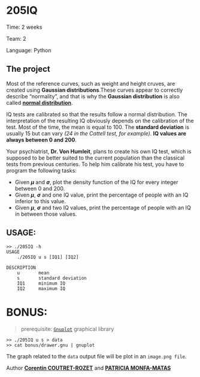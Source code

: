 205IQ
===

Time:       2 weeks

Team:       2

Language:   Python


The project
----
Most of the reference curves, such as weight and height cruves, are created using **Gaussian distributions**.These curves appear to correctly describe “normality”, and that is why the **Gaussian distribution** is also called [**normal distribution**](https://en.wikipedia.org/wiki/Normal_distribution).

IQ tests are calibrated so that the results follow a normal distribution. The interpretation of the resulting IQ obviously depends on the calibration of the test. Most of the time, the mean is equal to 100. The **standard deviation** is usually 15 but can vary *(24 in the Cattell test, for example)*. **IQ values are always between 0 and 200**.

Your psychiatrist, **Dr. Von Humleit**, plans to create his own IQ test, which is supposed to be better suited to the current population than the classical tests from previous centuries. To help him calibrate his test, you have to program the following tasks:
* Given ***μ*** and ***σ***, plot the density function of the IQ for every integer between 0 and 200.
* Given ***μ***, ***σ*** and one IQ value, print the percentage of people with an IQ inferior to this value.
* Given ***μ***, ***σ*** and two IQ values, print the percentage of people with an IQ in between those values.


## USAGE:

```
>> ./205IQ -h
USAGE
    ./205IQ u s [IQ1] [IQ2]

DESCRIPTION
    u       mean
    s       standard deviation
    IQ1     minimum IQ
    IQ2     maximum IQ
```

# BONUS:

> prerequisite: [`Gnuplot`](http://www.gnuplot.info/) graphical library

```
>> ./205IQ u s > data
>> cat bonus/drawer.gnu | gnuplot
```

The graph related to the `data` output file will be plot in an `image.png file`.

Author [**Corentin COUTRET-ROZET**](https://github.com/sheiiva) and [**PATRICIA MONFA-MATAS**](https://github.com/patumm)
